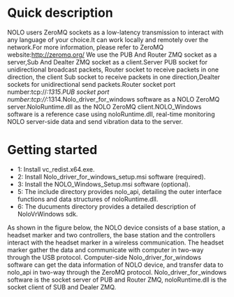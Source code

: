 # Quick description  
NOLO users ZeroMQ sockets as a low-latency transmission to interact with any language of your choice.It can work locally and remotely over the network.For more information, please refer to ZeroMQ website:http://zeromq.org/ We use the PUB And Router ZMQ socket as a server,Sub And Dealter ZMQ socket as a client.Server PUB socket for unidirectional broadcast packets, Router socket to receive packets in one direction, the client Sub socket to receive packets in one direction,Dealter sockets for unidirectional send packets.Router socket port number:tcp://*:1315.PUB socket port number:tcp://*:1314.Nolo_driver_for_windows software as a NOLO ZeroMQ server.NoloRuntime.dll as the NOLO ZeroMQ client.NOLO_Windows software is a reference case using noloRuntime.dll, real-time monitoring NOLO server-side data and send vibration data to the server.

# Getting started    
* 1: Install vc_redist.x64.exe.  
* 2: Install Nolo_driver_for_windows_setup.msi software (required).  
* 3: Install the NOLO_Windows_Setup.msi software (optional).  
* 5: The include directory provides nolo_api, detailing the outer interface functions and data structures of noloRuntime.dll.  
* 6: The ducuments directory provides a detailed description of NoloVrWindows sdk.
    
      
As shown in the figure below, the NOLO device consists of a base station, a headset marker and two controllers, the base station and the controllers interact with the headset marker in a wireless communication. The headset marker gather the data and communicate with computer in two-way through the USB protocol. Computer-side Nolo_driver_for_windows software can get the data information of NOLO device, and transfer data to nolo_api in two-way through the ZeroMQ protocol. Nolo_driver_for_windows software is the socket server of PUB and Router ZMQ, noloRuntime.dll is the socket client of SUB and Dealer ZMQ.
